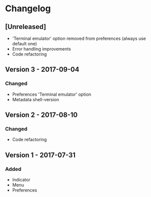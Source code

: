 # Changelog

## [Unreleased]
- 'Terminal emulator' option removed from preferences (always use default one)
- Error handling improvements
- Code refactoring

## Version 3 - 2017-09-04
### Changed
- Preferences 'Terminal emulator' option
- Metadata shell-version

## Version 2 - 2017-08-10
### Changed
- Code refactoring

## Version 1 - 2017-07-31
### Added
- Indicator
- Menu
- Preferences
